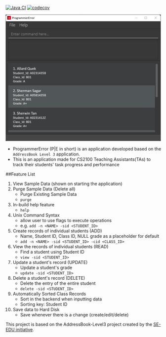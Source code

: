 [![Java CI](https://github.com/AY2122S1-CS2103-F09-3/tp/actions/workflows/gradle.yml/badge.svg?branch=master)](https://github.com/AY2122S1-CS2103-F09-3/tp/actions)
[![codecov](https://codecov.io/gh/AY2122S1-CS2103-F09-3/tp/branch/master/graph/badge.svg?token=KLKGJOEN9F)](https://codecov.io/gh/AY2122S1-CS2103-F09-3/tp)

![Ui](docs/images/Ui.png)

* ProgrammerError (P|E in short) is an application developed based on the `AddressBook Level 3` application.
* This is an application made for CS2100 Teaching Assistants(TAs) to track their students' task progress and performance

##Feature List 
1. View Sample Data (shown on starting the application)
2. Purge Sample Data (Delete all)
    - Purge Existing Sample Data
    - `purge`
3. In-build help feature
    - `help`
4. Unix Command Syntax
    - allow user to use flags to execute operations
    - e.g. `add -n <NAME> -sid <STUDENT_ID>`
5. Create records of individual students (ADD)
    - Name, Student ID, Class ID, NULL grade as a placeholder for default
    - `add -n <NAME> -sid <STUDENT_ID> -cid <CLASS_ID>`
6. View the records of individual students (READ)
    - Find a student using Student ID
    - `view -sid <STUDENT_ID>`
7. Update a student's record (UPDATE)
    - Update a student's grade
    - `update -sid <STUDENT_ID>`
8. Delete a student's record  (DELETE)
    - Delete the entry of the entire student
    - `delete -sid <STUDENT_ID>`
9. Automatically Sorted Class Records
    - Sort in the backend when inputting data
    - Sorting key: Student ID
10. Save data to Hard Disk
    - Save whenever there is a change (create/edit/delete)
    
This project is based on the AddressBook-Level3 project created by the [SE-EDU initiative](https://se-education.org).

